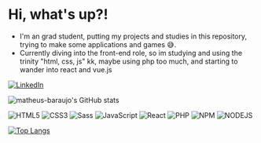 # Hi, what's up?!
- I'm an grad student, putting my projects and studies in this repository, trying to make some applications and games :sweat_smile:. 
- Currently diving into the front-end role, so im studying and using the trinity "html, css, js" kk, maybe using php too much, and starting to wander into react and vue.js

[![LinkedIn](https://img.shields.io/badge/LinkedIn-000?style=for-the-badge&logo=linkedin&logoColor=0E76A8)](https://www.linkedin.com/in/matheus-batista-de-araújo-0402621b3/) 

![matheus-baraujo's GitHub stats](https://github-readme-stats.vercel.app/api?username=matheus-baraujo&count_private=true&show_icons=true&theme=merko)

![HTML5](https://img.shields.io/badge/HTML5-000?style=for-the-badge&logo=html5)
![CSS3](https://img.shields.io/badge/CSS3-000?style=for-the-badge&logo=css3&logoColor=264CE4)
![Sass](https://img.shields.io/badge/Sass-000?style=for-the-badge&logo=sass)
![JavaScript](https://img.shields.io/badge/JavaScript-000?style=for-the-badge&logo=javascript)
![React](https://img.shields.io/badge/React-000?style=for-the-badge&logo=react)
![PHP](https://img.shields.io/badge/PHP-000?style=for-the-badge&logo=php)
![NPM](https://img.shields.io/badge/NPM-000?style=for-the-badge&logo=npm)
![NODEJS](https://img.shields.io/badge/Nodejs-000?style=for-the-badge&logo=nodejs)

 
[![Top Langs](https://github-readme-stats.vercel.app/api/top-langs/?username=matheus-baraujo&count_private=true&layout=compact&theme=merko)](https://github.com/matheus-baraujo/github-readme-stats)

